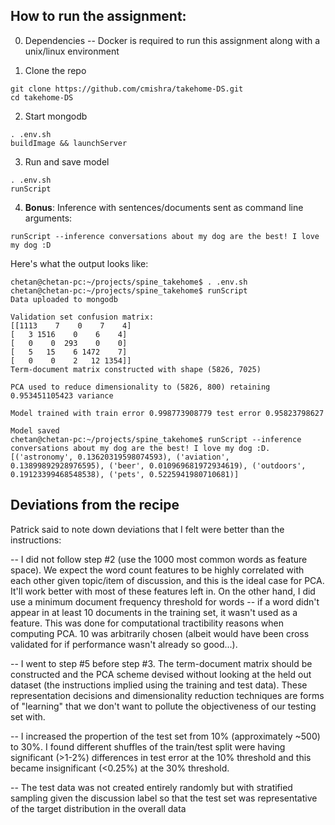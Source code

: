 ## How to run the assignment:

0. Dependencies
 -- Docker is required to run this assignment along with a unix/linux environment

1. Clone the repo

```
git clone https://github.com/cmishra/takehome-DS.git
cd takehome-DS
```

2. Start mongodb 

```
. .env.sh
buildImage && launchServer
```

3. Run and save model

```
. .env.sh
runScript
```

4. **Bonus**: Inference with sentences/documents sent as command line arguments:

```
runScript --inference conversations about my dog are the best! I love my dog :D
```

Here's what the output looks like:

```
chetan@chetan-pc:~/projects/spine_takehome$ . .env.sh
chetan@chetan-pc:~/projects/spine_takehome$ runScript
Data uploaded to mongodb

Validation set confusion matrix:
[[1113    7    0    7    4]
[   3 1516    0    6    4]
[   0    0  293    0    0]
[   5   15    6 1472    7]
[   0    0    2   12 1354]]
Term-document matrix constructed with shape (5826, 7025)

PCA used to reduce dimensionality to (5826, 800) retaining 0.953451105423 variance

Model trained with train error 0.998773908779 test error 0.95823798627

Model saved
chetan@chetan-pc:~/projects/spine_takehome$ runScript --inference conversations about my dog are the best! I love my dog :D.
[('astronomy', 0.13620319598074593), ('aviation', 0.13899892928976595), ('beer', 0.010969681972934619), ('outdoors', 0.19123399468548538), ('pets', 0.5225941980710681)]

```

## Deviations from the recipe

Patrick said to note down deviations that I felt were better than the instructions:


-- I did not follow step #2 (use the 1000 most common words as feature space). We expect the word count features to be highly correlated with each other given topic/item of discussion, and this is the ideal case for PCA. It'll work better with most of these features left in. On the other hand, I did use a minimum document frequency threshold for words -- if a word didn't appear in at least 10 documents in the training set, it wasn't used as a feature. This was done for computational tractibility reasons when computing PCA. 10 was arbitrarily chosen (albeit would have been cross validated for if performance wasn't already so good...).

-- I went to step #5 before step #3. The term-document matrix should be constructed and the PCA scheme devised without looking at the held out dataset (the instructions implied using the training and test data). These representation decisions and dimensionality reduction techniques are forms of "learning" that we don't want to pollute the objectiveness of our testing set with.

-- I increased the propertion of the test set from 10% (approximately ~500) to 30%. I found different shuffles of the train/test split were having significant (>1-2%) differences in test error at the 10% threshold and this became insignificant (<0.25%) at the 30% threshold.

-- The test data was not created entirely randomly but with stratified sampling given the discussion label so that the test set was representative of the target distribution in the overall data